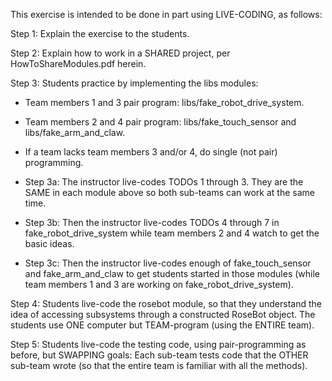 This exercise is intended to be done in part using LIVE-CODING, as follows:

Step 1: Explain the exercise to the students.

Step 2: Explain how to work in a SHARED project,
        per  HowToShareModules.pdf  herein.
        
Step 3: Students practice by implementing the  libs  modules:
  - Team members 1 and 3 pair program:
       libs/fake_robot_drive_system.
  - Team members 2 and 4 pair program:
       libs/fake_touch_sensor and
       libs/fake_arm_and_claw.
  - If a team lacks team members 3 and/or 4, do single (not pair) programming.
  
  - Step 3a:
    The instructor live-codes TODOs 1 through 3.  They are the SAME
    in each module above so both sub-teams can work at the same time.
      
  - Step 3b:
    Then the instructor live-codes TODOs 4 through 7 in
        fake_robot_drive_system
    while team members 2 and 4 watch to get the basic ideas.
      
  - Step 3c:
    Then the instructor live-codes enough of  fake_touch_sensor  and
      fake_arm_and_claw  to get students started in those modules
      (while team members 1 and 3 are working on fake_robot_drive_system).

Step 4: Students live-code the  rosebot  module, so that they understand
  the idea of accessing subsystems through a constructed RoseBot object.
  The students use ONE computer but TEAM-program (using the ENTIRE team).
  
Step 5: Students live-code the testing code, using pair-programming as before,
  but SWAPPING goals: Each sub-team tests code that the OTHER sub-team wrote
  (so that the entire team is familiar with all the methods).